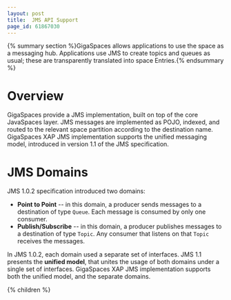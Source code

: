 ```yaml
---
layout: post
title:  JMS API Support
page_id: 61867030
---
```


{% summary section %}GigaSpaces allows applications to use the space as a messaging hub. Applications use JMS to create topics and queues as usual; these are transparently translated into space Entries.{% endsummary %}

# Overview

GigaSpaces provide a JMS implementation, built on top of the core JavaSpaces layer. JMS messages are implemented as POJO, indexed, and routed to the relevant space partition according to the destination name. GigaSpaces XAP JMS implementation supports the unified messaging model, introduced in version 1.1 of the JMS specification.

# JMS Domains

JMS 1.0.2 specification introduced two domains:

- **Point to Point** -- in this domain, a producer sends messages to a destination of type `Queue`. Each message is consumed by only one consumer.
- **Publish/Subscribe** -- in this domain, a producer publishes messages to a destination of type `Topic`. Any consumer that listens on that `Topic` receives the messages.

In JMS 1.0.2, each domain used a separate set of interfaces. JMS 1.1 presents the **unified model**, that unites the usage of both domains under a single set of interfaces. GigaSpaces XAP JMS implementation supports both the unified model, and the separate domains.

{% children %}
